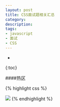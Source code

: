 ```yaml
---
layout: post
title: CSS面试题相关汇总
category: 
description: 
tags:
- javascript
- 面试
- CSS
---
```


- 
{:toc}

####热区

{% highlight css %}
<!DOCTYPE HTML>
<html>
<head>
<meta http-equiv="Content-Type" content="text/html; charset=utf-8">
<title>无标题文档</title>
<base target="_blank" />
</head>
<body>
<img src="bigptr.jpg"  usemap="#Map" />
<map name="Map">
  <area shape="circle" coords="378,132,56" href="http://www.baidu.com">
  <area shape="rect" coords="462,157,566,217" href="http://www.qq.com">
  <area shape="poly" coords="227,251,186,220,168,221,159,234,147,258,141,283,146,300,153,315,161,329,171,336,182,343,201,343,219,339,235,324,238,319,236,313,231,301,227,290,224,280,224,272,224,268,226,261" href="http://www.sina.com.cn">
</map>
<!--
map 热区
area 点击区域   
    shape="circle" 圆型 coords="圆心点X,圆心点Y,圆的半径"
    shape="rect" 矩形 coords="矩形左上角x,矩形左上角Y,矩形右下角X,矩形右下角Y"
    shape="poly" 多边形 coords="第一个点X，第一个点Y，第二个点X，第二个点Y,..."
-->
</body>
</html>
{% endhighlight %}




